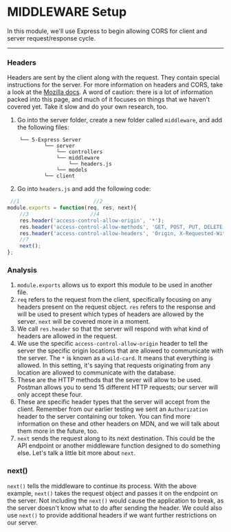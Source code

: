 # MIDDLEWARE Setup
In this module, we'll use Express to begin allowing CORS for client and server request/response cycle. 

<hr />

### Headers
Headers are sent by the client along with the request. They contain special instructions for the server. For more information on headers and CORS, take a look at the [Mozilla docs](https://developer.mozilla.org/en-US/docs/Web/HTTP/CORS). A word of caution: there is a lot of information packed into this page, and much of it focuses on things that we haven't covered yet. Take it slow and do your own research, too.

1. Go into the server folder, create a new folder called `middleware`, and add the following files:
```
    └── 5-Express Server
            └── server
                └── controllers
                └── middleware
                    └── headers.js                
                └── models
            └── client
```
2. Go into `headers.js` and add the following code:
```js
 //1                        //2
module.exports = function(req, res, next){
    //3                    //4
    res.header('access-control-allow-origin', '*');
    res.header('access-control-allow-methods', 'GET, POST, PUT, DELETE'); //5
	res.header('access-control-allow-headers', 'Origin, X-Requested-With, Content-Type, Accept, Authorization'); //6
    //7
	next();
};
```

### Analysis
1. `module.exports` allows us to export this module to be used in another file.
2. `req` refers to the request from the client, specifically focusing on any headers present on the request object. `res` refers to the response and will be used to present which types of headers are allowed by the server. `next` will be covered more in a moment.
3. We call `res.header` so that the server will respond with what kind of headers are allowed in the request.
4. We use the specific `access-control-allow-origin` header to tell the server the specific origin locations that are allowed to communicate with the server. The `*` is known as a `wild-card`. It means that everything is allowed. In this setting, it's saying that requests originating from any location are allowed to communicate with the database.
5. These are the HTTP methods that the sever will allow to be used. Postman allows you to send 15 different HTTP requests; our server will only accept these four.
6. These are specific header types that the server will accept from the client. Remember from our earlier testing we sent an `Authorization` header to the server containing our token. You can find more information on these and other headers on MDN, and we will talk about them more in the future, too. 
7. `next` sends the request along to its next destination. This could be the API endpoint or another middleware function designed to do something else. Let's talk a little bit more about `next`.


### next() 
`next()` tells the middleware to continue its process. With the above example, `next()` takes the request object and passes it on the endpoint on the server. Not including the `next()` would cause the application to break, as the server doesn't know what to do after sending the header. We could also use `next()` to provide additional headers if we want further restrictions on our server.